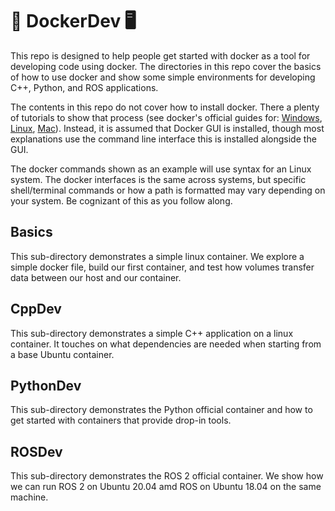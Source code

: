 # 🐋 DockerDev 🖥️

This repo is designed to help people get started with docker as a tool for developing code using docker. The directories in this repo cover the basics of how to use docker and show some simple environments for developing C++, Python, and ROS applications.

The contents in this repo do not cover how to install docker. There a plenty of tutorials to show that process (see docker's official guides for: [Windows](https://docs.docker.com/desktop/install/windows-install/), [Linux](https://docs.docker.com/desktop/install/linux-install/), [Mac](https://docs.docker.com/desktop/install/mac-install/)). Instead, it is assumed that Docker GUI is installed, though most explanations use the command line interface this is installed alongside the GUI.

The docker commands shown as an example will use syntax for an Linux system. The docker interfaces is the same across systems, but specific shell/terminal commands or how a path is formatted may vary depending on your system. Be cognizant of this as you follow along.

## Basics

This sub-directory demonstrates a simple linux container. We explore a simple docker file, build our first container, and test how volumes transfer data between our host and our container.

## CppDev

This sub-directory demonstrates a simple C++ application on a linux container. It touches on what dependencies are needed when starting from a base Ubuntu container.

## PythonDev

This sub-directory demonstrates the Python official container and how to get started with containers that provide drop-in tools.

## ROSDev

This sub-directory demonstrates the ROS 2 official container. We show how we can run ROS 2 on Ubuntu 20.04 amd ROS on Ubuntu 18.04 on the same machine.
